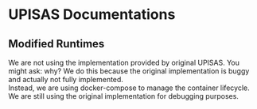 # UPISAS Documentations

## Modified Runtimes
We are not using the implementation provided by original UPISAS. You might ask: why? 
We do this because the original implementation is buggy and actually not fully implemented.  
Instead, we are using docker-compose to manage the container lifecycle. We are still using the original implementation for debugging purposes. 
    